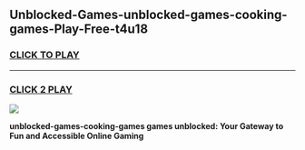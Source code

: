
## Unblocked-Games-unblocked-games-cooking-games-Play-Free-t4u18
<h3>
<a href="https://premium76.site?title=unblocked-games-cooking-games&ref=20A">CLICK TO PLAY</a></h3>
<hr>

<h3>
<a href="https://premium76.site?title=unblocked-games-cooking-games&ref=20A">CLICK 2 PLAY</a>
  
</h3>

<a href="https://premium76.site?title=unblocked-games-cooking-games&ref=20A"><img src="https://clearcache.store/games.png"></a>


**unblocked-games-cooking-games games unblocked: Your Gateway to Fun and Accessible Online Gaming**

